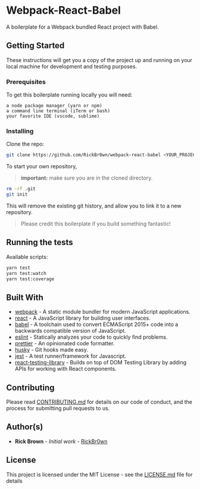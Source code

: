 # Webpack-React-Babel

A boilerplate for a Webpack bundled React project with Babel.

## Getting Started

These instructions will get you a copy of the project up and running on your local machine for development and testing purposes.

### Prerequisites

To get this boilerplate running locally you will need:

```
a node package manager (yarn or npm)
a command line terminal (iTerm or bash)
your favorite IDE (vscode, sublime)
```

### Installing

Clone the repo:

```bash
git clone https://github.com/RickBr0wn/webpack-react-babel <YOUR_PROJECT_NAME> && cd <YOUR_PROJECT_NAME>
```

To start your own repository,

> **important:** make sure you are in the cloned directory.

```bash
rm -rf .git
git init
```

This will remove the existing git history, and allow you to link it to a new repository.

> Please credit this boilerplate if you build something fantastic!

## Running the tests

Available scripts:

```bash
yarn test
yarn test:watch
yarn test:coverage
```

## Built With

- [webpack](https://webpack.js.org) - A static module bundler for modern JavaScript applications.
- [react](https://reactjs.org/docs/getting-started.html) - A JavaScript library for building user interfaces.
- [babel](https://babeljs.io) - A toolchain used to convert ECMAScript 2015+ code into a backwards compatible version of JavaScript.
- [eslint](https://eslint.org) - Statically analyzes your code to quickly find problems.
- [prettier](https://prettier.io) - An opinionated code formatter.
- [husky](https://github.com/typicode/husky) - Git hooks made easy.
- [jest](https://jestjs.io) - A test runner/framework for Javascript.
- [react-testing-library](https://testing-library.com/docs/react-testing-library/intro) - Builds on top of DOM Testing Library by adding APIs for working with React components.

## Contributing

Please read [CONTRIBUTING.md](https://gist.github.com/RickBr0wn/0b4a139f833e0d0bafddb0d043644b20) for details on our code of conduct, and the process for submitting pull requests to us.

## Author(s)

- **Rick Brown** - _Initial work_ - [RickBr0wn](https://github.com/RickBr0wn)

## License

This project is licensed under the MIT License - see the [LICENSE.md](<[LICENSE.md](https://gist.github.com/RickBr0wn/5f95ee6118bb32034e2b94acbd88a99d)>) file for details
